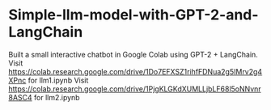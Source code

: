 # Simple-llm-model-with-GPT-2-and-LangChain
Built a small interactive chatbot in Google Colab using GPT-2 + LangChain. 
Visit https://colab.research.google.com/drive/1Do7EFXSZ1rihfFDNua2g5IMrv2g4XPnc    for llm1.ipynb
Visit https://colab.research.google.com/drive/1PjgKLGKdXUMLLjbLF68l5oNNvnr8ASC4     for llm2.ipynb
